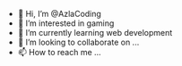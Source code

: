 - 👋 Hi, I’m @AzlaCoding
- 👀 I’m interested in gaming
- 🌱 I’m currently learning web development
- 💞️ I’m looking to collaborate on ...
- 📫 How to reach me ...

<!---
AzlaCoding/AzlaCoding is a ✨ special ✨ repository because its `README.md` (this file) appears on your GitHub profile.
You can click the Preview link to take a look at your changes.
--->
